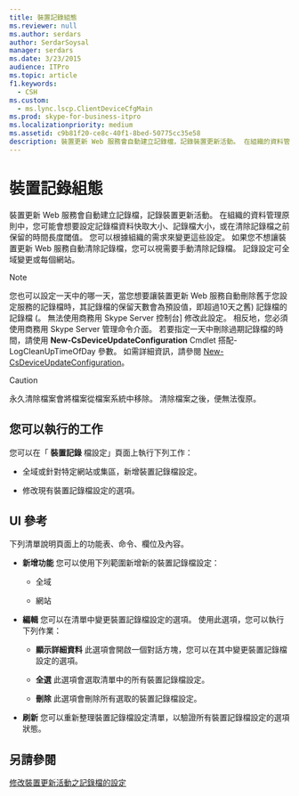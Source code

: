 ```yaml
---
title: 裝置記錄組態
ms.reviewer: null
ms.author: serdars
author: SerdarSoysal
manager: serdars
ms.date: 3/23/2015
audience: ITPro
ms.topic: article
f1.keywords:
  - CSH
ms.custom:
  - ms.lync.lscp.ClientDeviceCfgMain
ms.prod: skype-for-business-itpro
ms.localizationpriority: medium
ms.assetid: c9b81f20-ce8c-40f1-8bed-50775cc35e58
description: 裝置更新 Web 服務會自動建立記錄檔，記錄裝置更新活動。 在組織的資料管理原則中，您可能會想要設定記錄檔資料快取大小、記錄檔大小，或在清除記錄檔之前保留的時間長度閾值。 您可以根據組織的需求來變更這些設定。 如果您不想讓裝置更新 Web 服務自動清除記錄檔，您可以視需要手動清除記錄檔。 記錄設定可全域變更或每個網站。
---
```


# <a name="device-log-configuration"></a>裝置記錄組態

裝置更新 Web 服務會自動建立記錄檔，記錄裝置更新活動。 在組織的資料管理原則中，您可能會想要設定記錄檔資料快取大小、記錄檔大小，或在清除記錄檔之前保留的時間長度閾值。 您可以根據組織的需求來變更這些設定。 如果您不想讓裝置更新 Web 服務自動清除記錄檔，您可以視需要手動清除記錄檔。 記錄設定可全域變更或每個網站。

> [!NOTE]
> 您也可以設定一天中的哪一天，當您想要讓裝置更新 Web 服務自動刪除舊于您設定服務的記錄檔時，其記錄檔的保留天數會為預設值，即超過10天之舊) 記錄檔的記錄檔 (。 無法使用商務用 Skype Server 控制台] 修改此設定。 相反地，您必須使用商務用 Skype Server 管理命令介面。 若要指定一天中刪除過期記錄檔的時間，請使用 **New-CsDeviceUpdateConfiguration** Cmdlet 搭配-LogCleanUpTimeOfDay 參數。 如需詳細資訊，請參閱 [New-CsDeviceUpdateConfiguration](/powershell/module/skype/new-csdeviceupdateconfiguration?view=skype-ps)。

> [!CAUTION]
> 永久清除檔案會將檔案從檔案系統中移除。 清除檔案之後，便無法復原。

## <a name="tasks-you-can-perform"></a>您可以執行的工作

您可以在「 **裝置記錄** 檔設定」頁面上執行下列工作：

- 全域或針對特定網站或集區，新增裝置記錄檔設定。

- 修改現有裝置記錄檔設定的選項。

## <a name="ui-reference"></a>UI 參考

下列清單說明頁面上的功能表、命令、欄位及內容。

- **新增功能** 您可以使用下列範圍新增新的裝置記錄檔設定：

  - 全域

  - 網站

- **編輯** 您可以在清單中變更裝置記錄檔設定的選項。 使用此選項，您可以執行下列作業：

  - **顯示詳細資料** 此選項會開啟一個對話方塊，您可以在其中變更裝置記錄檔設定的選項。

  - **全選** 此選項會選取清單中的所有裝置記錄檔設定。

  - **刪除** 此選項會刪除所有選取的裝置記錄檔設定。

- **刷新** 您可以重新整理裝置記錄檔設定清單，以驗證所有裝置記錄檔設定的選項狀態。

## <a name="see-also"></a>另請參閱

[修改裝置更新活動之記錄檔的設定](/previous-versions/office/lync-server-2013/lync-server-2013-modify-settings-for-device-update-log-files)
